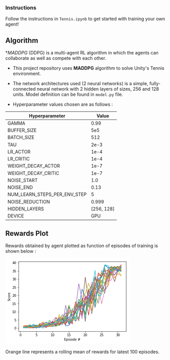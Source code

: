 ### Instructions

Follow the instructions in `Tennis.ipynb` to get started with training your own agent!

## Algorithm

**MADDPG* (DDPG) is a multi-agent RL algorithm in which the agents can collaborate as well as compete with each other.

- This project repository uses **MADDPG** algorithm to solve Unity's Tennis environment.

- The network architectures used (2 neural networks) is a simple, fully-connected neural network with 2 hidden layers of sizes, 256 and 128 units. Model definition can be found in `model.py` file.

- Hyperparameter values chosen are as follows :

| Hyperparameter | Value |
| -------------- | ------ |
| GAMMA | 0.99 |
| BUFFER_SIZE | 5e5 |
| BATCH_SIZE | 512 |
| TAU | 2e-3 |
| LR_ACTOR | 1e-4 |
| LR_CRITIC | 1e-4 |
| WEIGHT_DECAY_ACTOR | 1e-7 |
| WEIGHT_DECAY_CRITIC | 1e-7 |
| NOISE_START | 1.0 |
| NOISE_END | 0.13 |
| NUM_LEARN_STEPS_PER_ENV_STEP | 5 |
| NOISE_REDUCTION | 0.999 |
| HIDDEN_LAYERS | [256, 128] |
| DEVICE | GPU |

## Rewards Plot

Rewards obtained by agent plotted as function of episodes of training is shown below :

![rewards_plot](https://raw.githubusercontent.com/akshaydp1995/Reacher_Environment/master/rewards.png)

Orange line represents a rolling mean of rewards for latest 100 episodes.
